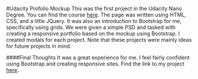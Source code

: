 #Udacity Profolio Mockup
This was the first project in the Udacity Nano Degree. You can find the course [here](https://www.udacity.com/course/ud304). The page was written using HTML, CSS, and a little JQuery. It was also an introduction to Bootstrap for me, specifically using grids. We were given a simple PSD and tasked with creating a responsive portfolio based on the mockup using Bootstrap. I created modals for each project. Note that these projects were mainly ideas for future projects in mind.

####Final Thoughts
It was a great experience for me. I feel fairly confident using Bootstrap and creating responsive sites. Find the link to my project [here](http://dqc.github.io/nanodegree-project1/).
